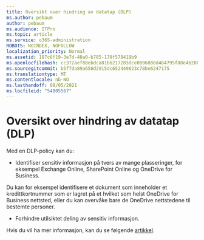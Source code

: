 ```yaml
---
title: Oversikt over hindring av datatap (DLP)
ms.author: pebaum
author: pebaum
ms.audience: ITPro
ms.topic: article
ms.service: o365-administration
ROBOTS: NOINDEX, NOFOLLOW
localization_priority: Normal
ms.assetid: 187c6f19-3e7d-48a0-b785-170f578419b9
ms.openlocfilehash: cc372aef88ebdca81bb217283dce0806888d4b4795f88e4b28bd36cc2c6f1c5f
ms.sourcegitcommit: b5f7da89a650d2915dc652449623c78be6247175
ms.translationtype: MT
ms.contentlocale: nb-NO
ms.lasthandoff: 08/05/2021
ms.locfileid: "54005567"
---
```

# <a name="data-loss-prevention-dlp-overview"></a>Oversikt over hindring av datatap (DLP)

Med en DLP-policy kan du:

- Identifiser sensitiv informasjon på tvers av mange plasseringer, for eksempel Exchange Online, SharePoint Online og OneDrive for Business.


Du kan for eksempel identifisere et dokument som inneholder et kredittkortnummer som er lagret på et hvilket som helst OneDrive for Business nettsted, eller du kan overvåke bare de OneDrive nettstedene til bestemte personer.

- Forhindre utilsiktet deling av sensitiv informasjon.


Hvis du vil ha mer informasjon, kan du se følgende [artikkel](https://docs.microsoft.com/microsoft-365/compliance/data-loss-prevention-policies).

